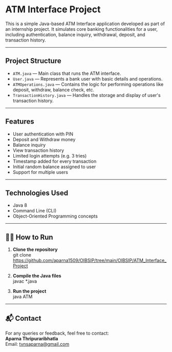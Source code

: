 # ATM Interface Project

This is a simple Java-based ATM Interface application developed as part of an internship project. 
It simulates core banking functionalities for a user, including authentication, balance inquiry, withdrawal, deposit, and transaction history.

---

## Project Structure

- `ATM.java` — Main class that runs the ATM interface.
- `User.java` — Represents a bank user with basic details and operations.
- `ATMOperations.java` — Contains the logic for performing operations like deposit, withdraw, balance check, etc.
- `TransactionHistory.java` — Handles the storage and display of user's transaction history.

---

## Features

- User authentication with PIN
- Deposit and Withdraw money
- Balance inquiry
- View transaction history
- Limited login attempts (e.g. 3 tries)
- Timestamp added for every transaction
- Initial random balance assigned to user
- Support for multiple users

---

## Technologies Used

- Java 8
- Command Line (CLI)
- Object-Oriented Programming concepts

---

## 🧑‍💻 How to Run

1. **Clone the repository**  
git clone https://github.com/aparna1509/OIBSIP/tree/main/OIBSIP/ATM_Interface_Project

2. **Compile the Java files**  
javac *.java

3. **Run the project**  
java ATM

---

## 📬 Contact

For any queries or feedback, feel free to contact:  
**Aparna Thripuraribhatla**  
Email: tvnsaparna@gmail.com
